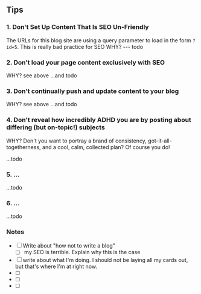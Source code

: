 

## Tips

### 1. Don't Set Up Content That Is SEO Un-Friendly

The URLs for this blog site are using a query parameter to load in the form `?id=5`. This is really bad practice for SEO
WHY? --- todo

### 2. Don't load your page content exclusively with SEO

WHY? see above
...and todo


### 3. Don't continually push and update content to your blog

WHY? see above
...and todo


### 4. Don't reveal how incredibly ADHD you are by posting about differing (but on-topic!) subjects

WHY?
Don't you want to portray a brand of consistency, got-it-all-togetherness, and a cool, calm, collected plan? Of course you do!

...todo


### 5. ...
...todo


### 6. ...
...todo

### Notes

- [ ] Write about "how not to write a blog"
  - [ ] my SEO is terrible. Explain why this is the case
- [ ] write about what I'm doing. I should not be laying all my cards out, but that's where I'm at right now.
- [ ]
- [ ]
- [ ]
